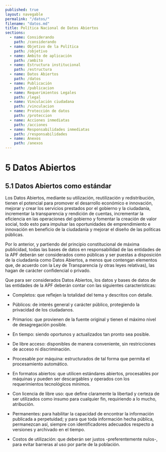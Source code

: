 ```yaml
---
published: true
layout: navegable
permalink: "/datos/"
filename: "datos.md"
title: Política Nacional de Datos Abiertos
sections:
  - name: Considerando
    path: /considerando
  - name: Objetivo de la Política
    path: /objetivo
  - name: Ámbito de aplicación
    path: /ambito
  - name: Estructura institucional
    path: /estructura
  - name: Datos Abiertos
    path: /datos
  - name: Publicación
    path: /publicacion
  - name: Requerimientos Legales
    path: /legal
  - name: Vinculación ciudadana
    path: /vinculacion
  - name: Protección de datos
    path: /proteccion
  - name: Acciones inmediatas
    path: /acciones
  - name: Responsabilidades inmediatas
    path: /responsabilidades
  - name: Anexos
    path: /anexos
---
```


# 5 Datos Abiertos

## 5.1  Datos Abiertos como estándar

Los Datos Abiertos, mediante su utilización, reutilización y redistribución, tienen el potencial para promover el desarrollo económico
e innovación, mejorar y crear los servicios prestados por el gobierno y la ciudadanía, incrementar la transparencia y rendición de
cuentas, incrementar la eficiencia en las operaciones del gobierno y fomentar la creación de valor social, todo esto para impulsar
las oportunidades de emprendimiento e innovación en beneficio de la ciudadanía y mejorar el diseño de las políticas públicas.

Por lo anterior, y partiendo del principio constitucional de máxima publicidad, todas las bases de datos en responsabilidad de las
entidades de la APF deberán ser considerados como públicas y ser puestas a disposición de la ciudadanía como Datos Abiertos, a menos
que contengan elementos que, de acuerdo con la Ley de Transparencia (y otras leyes relativas), las hagan de carácter confidencial
o privado.


Que para ser considerados Datos Abiertos, los datos y bases de datos de las entidades de la APF deberán contar con las siguientes
características:


 * Completos: que reflejen la totalidad del tema y descritos con detalle.
 
 * Públicos: de interés general y carácter público, protegiendo la privacidad de los ciudadanos.
 
 * Primarios: que provienen de la fuente original y tienen el máximo nivel de desagregación posible.
 
 * En tiempo: siendo oportunos y actualizados tan pronto sea posible.
 
 * De libre acceso: disponibles de manera conveniente, sin restricciones de acceso ni discriminación.
 
 * Procesable por máquina: estructurados de tal forma que permita el procesamiento automático.
 
 * En formatos abiertos: que utilicen estándares abiertos, procesables por máquinas y pueden ser descargables y operados con los
   requerimientos tecnológicos mínimos.
   
 * Con licencia de libre uso: que define claramente la libertad y certeza de ser utilizados como insumo para cualquier fin, requiriendo
   a lo mucho, atribución.
   
 * Permanentes: para habilitar la capacidad de encontrar la información publicada a perpetuidad; y para que toda información hecha
   pública, permanezcan así, siempre con identificadores adecuados respecto a versiones y archivado en el tiempo.
   
 * Costos de utilización: que deberán ser justos -preferentemente nulos-, para evitar barreras al uso por parte de la población.
 
 
 